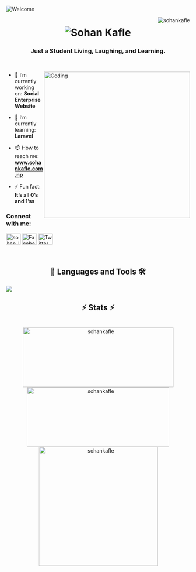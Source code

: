 ![Welcome](https://github.com/SohanKafle/SohanKafle/assets/171433492/42dbcccd-e910-4af0-bfab-f564b808d883)

<img align="right" src="https://komarev.com/ghpvc/?username=sohankafle&label=Profile%20views&color=0e75b6&style=flat" alt="sohankafle" />
<h1 align="center">
<img src="https://readme-typing-svg.herokuapp.com?font=Righteous&size=35&duration=4000&pause=10&center=true&vCenter=true&width=500&height=70&lines=Hi+There!+%F0%9F%91%8B;I'm+Sohan+Kafle+!" alt="Sohan Kafle" /></h1>

  
**<h3 align="center">Just a Student Living, Laughing, and Learning.</h3>**
<br>

<img align="right" alt="Coding" width="400" src="https://media.giphy.com/media/jTNG3RF6EwbkpD4LZx/giphy.gif">

- 🔭 I’m currently working on: **Social Enterprise Website**

- 🌱 I’m currently learning: **Laravel**

- 📫 How to reach me: **www.sohankafle.com.np**

- ⚡ Fun fact: **It’s all 0’s and 1’ss**


<h3 align="left">Connect with me:</h3>
<p align="left">
<a href="https://www.instagram.com/sohan_lm10/" target="blank"><img align="center" src="https://raw.githubusercontent.com/rahuldkjain/github-profile-readme-generator/master/src/images/icons/Social/instagram.svg" alt="sohan_lm10" height="30" width="40" /></a>
<a href="https://www.facebook.com/sohanmessi10/" target="blank"><img align="center" src="https://raw.githubusercontent.com/rahuldkjain/github-profile-readme-generator/master/src/images/icons/Social/facebook.svg" alt="Facebook" height="30" width="40" /></a>
  <a href="https://x.com/SohanKafle" target="blank"><img align="center" src="https://raw.githubusercontent.com/rahuldkjain/github-profile-readme-generator/master/src/images/icons/Social/twitter.svg" alt="Twitter" height="30" width="40" /></a>
</p> <br/>

#### <h2 align="center">📖 Languages and Tools 🛠</h2> 
<img src="https://skillicons.dev/icons?i=html,css,php,javascript,laravel,mysql,tailwind,photoshop,c,cs,cpp,dotnet,wordpress,postman"/>
<br>

<h2 align="center">⚡ Stats ⚡</h2>
<br>
<div align=center>
  <img width=413 height=163 src="https://github-readme-streak-stats.herokuapp.com/?user=sohankafle&" alt="sohankafle" />
  <img width=390 height=163 src="https://github-readme-stats.vercel.app/api?username=sohankafle&show_icons=true&locale=en" alt="sohankafle" />
  <br/>
  <img width=325 align="center" src="https://github-readme-stats.vercel.app/api/top-langs?username=sohankafle&show_icons=true&locale=en&layout=compact" alt="sohankafle" />
</div>
